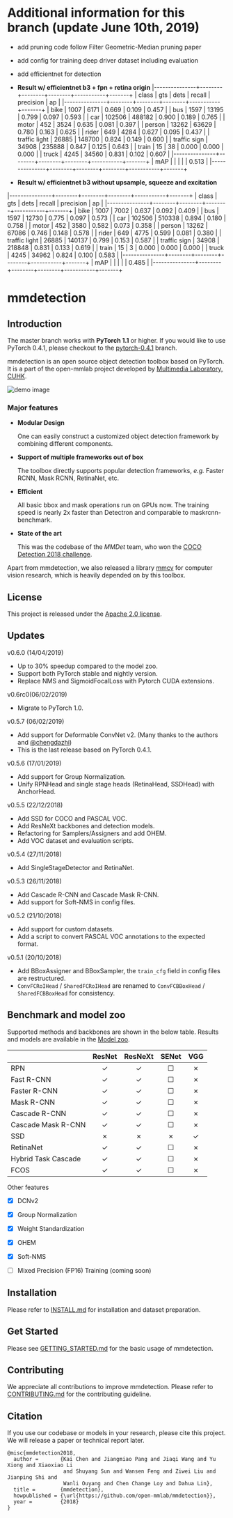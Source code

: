 # Additional information for this branch (update June 10th, 2019)
- add pruning code follow Filter Geometric-Median pruning paper
- add config for training deep driver dataset including evaluation
- add efficientnet for detection  
- **Result w/ efficientnet b3 + fpn + retina origin**
|---------------+--------+--------+--------+-----------+-------+
| class         | gts    | dets   | recall | precision | ap    |
|---------------+--------+--------+--------+-----------+-------+
| bike          | 1007   | 6171   | 0.669  | 0.109     | 0.457 |
| bus           | 1597   | 13195  | 0.799  | 0.097     | 0.593 |
| car           | 102506 | 488182 | 0.900  | 0.189     | 0.765 |
| motor         | 452    | 3524   | 0.635  | 0.081     | 0.397 |
| person        | 13262  | 63629  | 0.780  | 0.163     | 0.625 |
| rider         | 649    | 4284   | 0.627  | 0.095     | 0.437 |
| traffic light | 26885  | 148700 | 0.824  | 0.149     | 0.600 |
| traffic sign  | 34908  | 235888 | 0.847  | 0.125     | 0.643 |
| train         | 15     | 38     | 0.000  | 0.000     | 0.000 |
| truck         | 4245   | 34560  | 0.831  | 0.102     | 0.607 |
|---------------+--------+--------+--------+-----------+-------+
| mAP           |        |        |        |           | 0.513 |
|---------------+--------+--------+--------+-----------+-------+

- **Result w/ efficientnet b3 without upsample, squeeze and excitation**

|---------------+--------+--------+--------+-----------+-------+
| class         | gts    | dets   | recall | precision | ap    |
|---------------+--------+--------+--------+-----------+-------+
| bike          | 1007   | 7002   | 0.637  | 0.092     | 0.409 |
| bus           | 1597   | 12730  | 0.775  | 0.097     | 0.573 |
| car           | 102506 | 510338 | 0.894  | 0.180     | 0.758 |
| motor         | 452    | 3580   | 0.582  | 0.073     | 0.358 |
| person        | 13262  | 67086  | 0.746  | 0.148     | 0.578 |
| rider         | 649    | 4775   | 0.599  | 0.081     | 0.380 |
| traffic light | 26885  | 140137 | 0.799  | 0.153     | 0.587 |
| traffic sign  | 34908  | 218848 | 0.831  | 0.133     | 0.619 |
| train         | 15     | 3      | 0.000  | 0.000     | 0.000 |
| truck         | 4245   | 34962  | 0.824  | 0.100     | 0.583 |
|---------------+--------+--------+--------+-----------+-------+
| mAP           |        |        |        |           | 0.485 |
|---------------+--------+--------+--------+-----------+-------+

# mmdetection

## Introduction

The master branch works with **PyTorch 1.1** or higher. If you would like to use PyTorch 0.4.1,
please checkout to the [pytorch-0.4.1](https://github.com/open-mmlab/mmdetection/tree/pytorch-0.4.1) branch.

mmdetection is an open source object detection toolbox based on PyTorch. It is
a part of the open-mmlab project developed by [Multimedia Laboratory, CUHK](http://mmlab.ie.cuhk.edu.hk/).

![demo image](demo/coco_test_12510.jpg)

### Major features

- **Modular Design**

  One can easily construct a customized object detection framework by combining different components.

- **Support of multiple frameworks out of box**

  The toolbox directly supports popular detection frameworks, *e.g.* Faster RCNN, Mask RCNN, RetinaNet, etc.

- **Efficient**

  All basic bbox and mask operations run on GPUs now.
  The training speed is nearly 2x faster than Detectron and comparable to maskrcnn-benchmark.

- **State of the art**

  This was the codebase of the *MMDet* team, who won the [COCO Detection 2018 challenge](http://cocodataset.org/#detection-leaderboard).

Apart from mmdetection, we also released a library [mmcv](https://github.com/open-mmlab/mmcv) for computer vision research,
which is heavily depended on by this toolbox.

## License

This project is released under the [Apache 2.0 license](LICENSE).

## Updates

v0.6.0 (14/04/2019)
- Up to 30% speedup compared to the model zoo.
- Support both PyTorch stable and nightly version.
- Replace NMS and SigmoidFocalLoss with Pytorch CUDA extensions.

v0.6rc0(06/02/2019)
- Migrate to PyTorch 1.0.

v0.5.7 (06/02/2019)
- Add support for Deformable ConvNet v2. (Many thanks to the authors and [@chengdazhi](https://github.com/chengdazhi))
- This is the last release based on PyTorch 0.4.1.

v0.5.6 (17/01/2019)
- Add support for Group Normalization.
- Unify RPNHead and single stage heads (RetinaHead, SSDHead) with AnchorHead.

v0.5.5 (22/12/2018)
- Add SSD for COCO and PASCAL VOC.
- Add ResNeXt backbones and detection models.
- Refactoring for Samplers/Assigners and add OHEM.
- Add VOC dataset and evaluation scripts.

v0.5.4 (27/11/2018)
- Add SingleStageDetector and RetinaNet.

v0.5.3 (26/11/2018)
- Add Cascade R-CNN and Cascade Mask R-CNN.
- Add support for Soft-NMS in config files.

v0.5.2 (21/10/2018)
- Add support for custom datasets.
- Add a script to convert PASCAL VOC annotations to the expected format.

v0.5.1 (20/10/2018)
- Add BBoxAssigner and BBoxSampler, the `train_cfg` field in config files are restructured.
- `ConvFCRoIHead` / `SharedFCRoIHead` are renamed to `ConvFCBBoxHead` / `SharedFCBBoxHead` for consistency.

## Benchmark and model zoo

Supported methods and backbones are shown in the below table.
Results and models are available in the [Model zoo](MODEL_ZOO.md).

|                    | ResNet   | ResNeXt  | SENet    | VGG      |
|--------------------|:--------:|:--------:|:--------:|:--------:|
| RPN                | ✓        | ✓        | ☐        | ✗        |
| Fast R-CNN         | ✓        | ✓        | ☐        | ✗        |
| Faster R-CNN       | ✓        | ✓        | ☐        | ✗        |
| Mask R-CNN         | ✓        | ✓        | ☐        | ✗        |
| Cascade R-CNN      | ✓        | ✓        | ☐        | ✗        |
| Cascade Mask R-CNN | ✓        | ✓        | ☐        | ✗        |
| SSD                | ✗        | ✗        | ✗        | ✓        |
| RetinaNet          | ✓        | ✓        | ☐        | ✗        |
| Hybrid Task Cascade| ✓        | ✓        | ☐        | ✗        |
| FCOS               | ✓        | ✓        | ☐        | ✗        |

Other features
- [x] DCNv2
- [x] Group Normalization
- [x] Weight Standardization
- [x] OHEM
- [x] Soft-NMS
- [ ] Mixed Precision (FP16) Training (coming soon)


## Installation

Please refer to [INSTALL.md](INSTALL.md) for installation and dataset preparation.


## Get Started

Please see [GETTING_STARTED.md](GETTING_STARTED.md) for the basic usage of mmdetection.

## Contributing

We appreciate all contributions to improve mmdetection. Please refer to [CONTRIBUTING.md](CONTRIBUTING.md) for the contributing guideline.


## Citation

If you use our codebase or models in your research, please cite this project.
We will release a paper or technical report later.

```
@misc{mmdetection2018,
  author =       {Kai Chen and Jiangmiao Pang and Jiaqi Wang and Yu Xiong and Xiaoxiao Li
                  and Shuyang Sun and Wansen Feng and Ziwei Liu and Jianping Shi and
                  Wanli Ouyang and Chen Change Loy and Dahua Lin},
  title =        {mmdetection},
  howpublished = {\url{https://github.com/open-mmlab/mmdetection}},
  year =         {2018}
}
```
